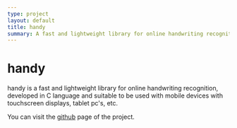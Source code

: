 ```yaml
---
type: project
layout: default
title: handy
summary: A fast and lightweight library for online handwriting recognition
---
```


# handy

handy is a fast and lightweight library for online handwriting recognition, developed in C language and suitable to be used with mobile devices with touchscreen displays, tablet pc's, etc.

You can visit the [github](https://github.com/jfcalvo/handy) page of the project.

